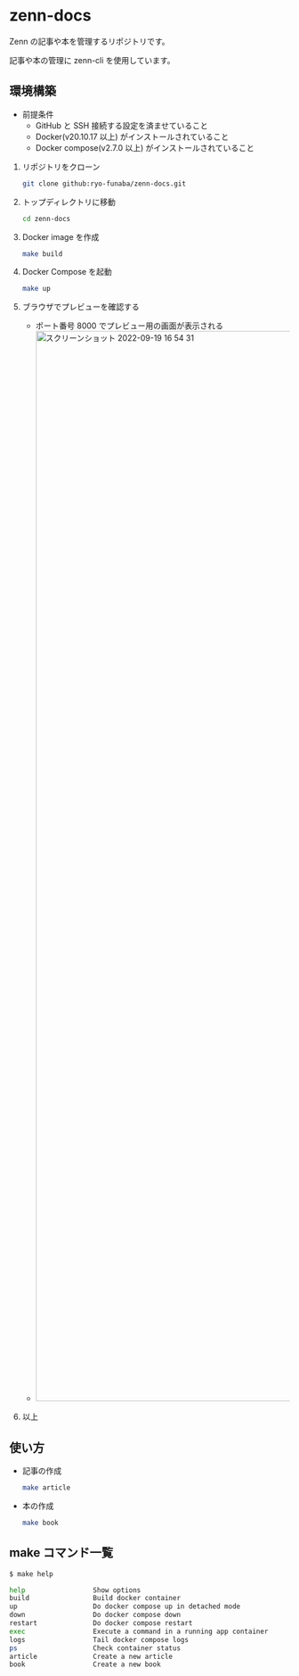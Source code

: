 # zenn-docs

Zenn の記事や本を管理するリポジトリです。

記事や本の管理に zenn-cli を使用しています。

## 環境構築

* 前提条件
  * GitHub と SSH 接続する設定を済ませていること
  * Docker(v20.10.17 以上) がインストールされていること
  * Docker compose(v2.7.0 以上) がインストールされていること

1. リポジトリをクローン

   ```bash
   git clone github:ryo-funaba/zenn-docs.git
   ```

2. トップディレクトリに移動

   ```bash
   cd zenn-docs
   ```

3. Docker image を作成

   ```bash
   make build
   ```

4. Docker Compose を起動

   ```bash
   make up
   ```

5. ブラウザでプレビューを確認する

    * ポート番号 8000 でプレビュー用の画面が表示される
    * <img width="1920" alt="スクリーンショット 2022-09-19 16 54 31" src="https://user-images.githubusercontent.com/59598693/190973996-c777372c-e5ce-43a4-af89-c1c073330ab0.png">

6. 以上

## 使い方

* 記事の作成

  ```bash
  make article
  ```

* 本の作成

  ```bash
  make book
  ```

## make コマンド一覧

```bash
$ make help

help                 Show options
build                Build docker container
up                   Do docker compose up in detached mode
down                 Do docker compose down
restart              Do docker compose restart
exec                 Execute a command in a running app container
logs                 Tail docker compose logs
ps                   Check container status
article              Create a new article
book                 Create a new book
```
